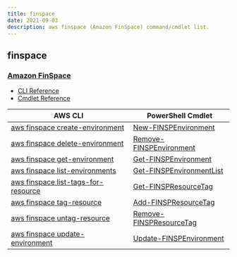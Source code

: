 ```yaml
---
title: finspace
date: 2021-09-03
description: aws finspace (Amazon FinSpace) command/cmdlet list.
---
```


## finspace

### [Amazon FinSpace](https://aws.amazon.com/finspace/)

* [CLI Reference](https://docs.aws.amazon.com/cli/latest/reference/finspace/index.html)
* [Cmdlet Reference](https://docs.aws.amazon.com/powershell/latest/reference/items/Finspace_cmdlets.html)

|AWS CLI|PowerShell Cmdlet|
|----|----|
|[aws finspace create-environment](https://docs.aws.amazon.com/cli/latest/reference/finspace/create-environment.html)|[New-FINSPEnvironment](https://docs.aws.amazon.com/powershell/latest/reference/items/New-FINSPEnvironment.html)|
|[aws finspace delete-environment](https://docs.aws.amazon.com/cli/latest/reference/finspace/delete-environment.html)|[Remove-FINSPEnvironment](https://docs.aws.amazon.com/powershell/latest/reference/items/Remove-FINSPEnvironment.html)|
|[aws finspace get-environment](https://docs.aws.amazon.com/cli/latest/reference/finspace/get-environment.html)|[Get-FINSPEnvironment](https://docs.aws.amazon.com/powershell/latest/reference/items/Get-FINSPEnvironment.html)|
|[aws finspace list-environments](https://docs.aws.amazon.com/cli/latest/reference/finspace/list-environments.html)|[Get-FINSPEnvironmentList](https://docs.aws.amazon.com/powershell/latest/reference/items/Get-FINSPEnvironmentList.html)|
|[aws finspace list-tags-for-resource](https://docs.aws.amazon.com/cli/latest/reference/finspace/list-tags-for-resource.html)|[Get-FINSPResourceTag](https://docs.aws.amazon.com/powershell/latest/reference/items/Get-FINSPResourceTag.html)|
|[aws finspace tag-resource](https://docs.aws.amazon.com/cli/latest/reference/finspace/tag-resource.html)|[Add-FINSPResourceTag](https://docs.aws.amazon.com/powershell/latest/reference/items/Add-FINSPResourceTag.html)|
|[aws finspace untag-resource](https://docs.aws.amazon.com/cli/latest/reference/finspace/untag-resource.html)|[Remove-FINSPResourceTag](https://docs.aws.amazon.com/powershell/latest/reference/items/Remove-FINSPResourceTag.html)|
|[aws finspace update-environment](https://docs.aws.amazon.com/cli/latest/reference/finspace/update-environment.html)|[Update-FINSPEnvironment](https://docs.aws.amazon.com/powershell/latest/reference/items/Update-FINSPEnvironment.html)|

